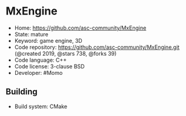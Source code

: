 # MxEngine

- Home: https://github.com/asc-community/MxEngine
- State: mature
- Keyword: game engine, 3D
- Code repository: https://github.com/asc-community/MxEngine.git (@created 2019, @stars 738, @forks 39)
- Code language: C++
- Code license: 3-clause BSD
- Developer: #Momo

## Building

- Build system: CMake
